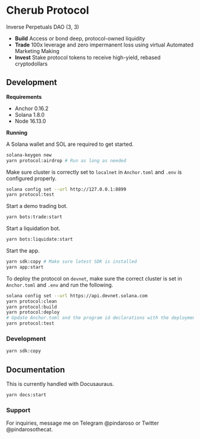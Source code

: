 # Cherub Protocol

Inverse Perpetuals DAO (3, 3)

* **Build** Access or bond deep, protocol-owned liquidity
* **Trade** 100x leverage and zero impermanent loss using virtual Automated Marketing Making
* **Invest** Stake protocol tokens to receive high-yield, rebased cryptodollars

## Development

**Requirements**

- Anchor 0.16.2
- Solana 1.8.0
- Node 16.13.0

**Running**

A Solana wallet and SOL are required to get started.

```bash
solana-keygen new
yarn protocol:airdrop # Run as long as needed
```

Make sure cluster is correctly set to `localnet` in `Anchor.toml` and `.env` is configured properly.

```bash
solana config set --url http://127.0.0.1:8899
yarn protocol:test
```

Start a demo trading bot.

```bash
yarn bots:trade:start
```

Start a liquidation bot.

```bash
yarn bots:liquidate:start
```

Start the app.

```bash
yarn sdk:copy # Make sure latest SDK is installed
yarn app:start
```

To deploy the protocol on `devnet`, make sure the correct cluster is set in `Anchor.toml` and `.env` and run the following.

```bash
solana config set --url https://api.devnet.solana.com
yarn protocol:clean
yarn protocol:build
yarn protocol:deploy
# Update Anchor.toml and the program id declarations with the deployment public keys
yarn protocol:test
```

### Development

```bash
yarn sdk:copy
```

## Documentation

This is currently handled with Docusauraus.

```bash
yarn docs:start
```

### Support

For inquiries, message me on Telegram @pindaroso or Twitter @pindarosothecat.

